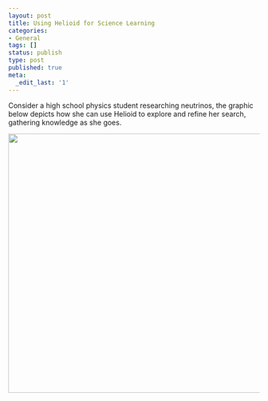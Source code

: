 ```yaml
---
layout: post
title: Using Helioid for Science Learning
categories:
- General
tags: []
status: publish
type: post
published: true
meta:
  _edit_last: '1'
---
```

Consider a high school physics student researching  neutrinos, the graphic below depicts how she can use Helioid to explore and refine her search, gathering knowledge as she goes.

<img class="aligncenter" src="http://d.helioid.com/images/helioid_neutrino_research.png" alt="" width="550" height="519" />
